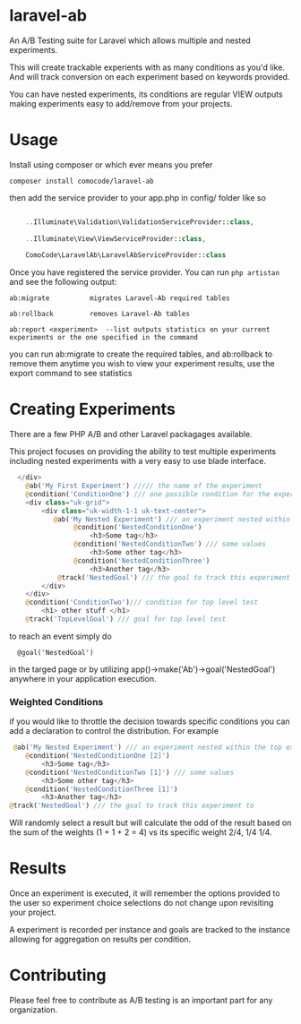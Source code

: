 laravel-ab
==========

An A/B Testing suite for Laravel which allows multiple and nested experiments.

This will create trackable experients with as many conditions as you'd like. 
And will track conversion on each experiment based on keywords provided. 

You can have nested experiments, its conditions are regular VIEW outputs
making experiments easy to add/remove from your projects.


Usage
==========

Install using composer or which ever means you prefer

```
composer install comocode/laravel-ab 
```

then add the service provider to your app.php in config/ folder like so

```php

    ..Illuminate\Validation\ValidationServiceProvider::class,
    
    ..Illuminate\View\ViewServiceProvider::class,
    
    ComoCode\LaravelAb\LaravelAbServiceProvider::class
```

Once you have registered the service provider. You can run `php artistan`
and see the following output:
     
    ab:migrate          migrates Laravel-Ab required tables
    
    ab:rollback         removes Laravel-Ab tables
    
    ab:report <experiment>  --list outputs statistics on your current experiments or the one specified in the command
    
    
you can run ab:migrate to create the required tables, and ab:rollback to remove them anytime you wish
to view your experiment results, use the export command to see statistics


Creating Experiments
==========

There are a few PHP A/B and other Laravel packagages available.

This project focuses on providing the ability to test multiple experiments
including nested experiments with a very easy to use blade interface.

```php
  </div>
    @ab('My First Experiment') ///// the name of the experiment
    @condition('ConditionOne') /// one possible condition for the experiment
    <div class="uk-grid">
        <div class="uk-width-1-1 uk-text-center">
           @ab('My Nested Experiment') /// an experiment nested within the top experiment
                @condition('NestedConditionOne')
                    <h3>Some tag</h3>
                @condition('NestedConditionTwo') /// some values
                    <h3>Some other tag</h3>
                @condition('NestedConditionThree')
                    <h3>Another tag</h3>
            @track('NestedGoal') /// the goal to track this experiment to
        </div>
    </div>
    @condition('ConditionTwo')/// condition for top level test
        <h1> other stuff </h1>
    @track('TopLevelGoal') /// goal for top level test

```
to reach an event simply do
```
  @goal('NestedGoal')   

```
in the targed page or by utilizing app()->make('Ab')->goal('NestedGoal') anywhere in your application execution.


### Weighted Conditions 

if you would like to throttle the decision towards specific conditions you can add a declaration to control the distribution. 
For example
```php
 @ab('My Nested Experiment') /// an experiment nested within the top experiment
    @condition('NestedConditionOne [2]')
        <h3>Some tag</h3>
    @condition('NestedConditionTwo [1]') /// some values
        <h3>Some other tag</h3>
    @condition('NestedConditionThree [1]')
        <h3>Another tag</h3>
@track('NestedGoal') /// the goal to track this experiment to
```

Will randomly select a result but will calculate the odd of the result based on the sum of the weights (1 + 1 + 2 = 4)  vs its specific weight 2/4, 1/4 1/4.


Results
==========
Once an experiment is executed, it will remember the options provided to the user so experiment choice selections do not change upon revisiting your project. 

A experiment is recorded per instance and goals are tracked to the instance allowing for aggregation on results per condition. 

Contributing
==========
Please feel free to contribute as A/B testing is an important part for any organization. 

